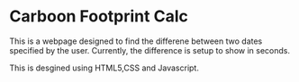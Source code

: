 # Carboon Footprint Calc

This is a webpage designed to find the differene between two dates specified by the user. Currently, the difference is setup to show in seconds.

This is desgined using HTML5,CSS and Javascript.
